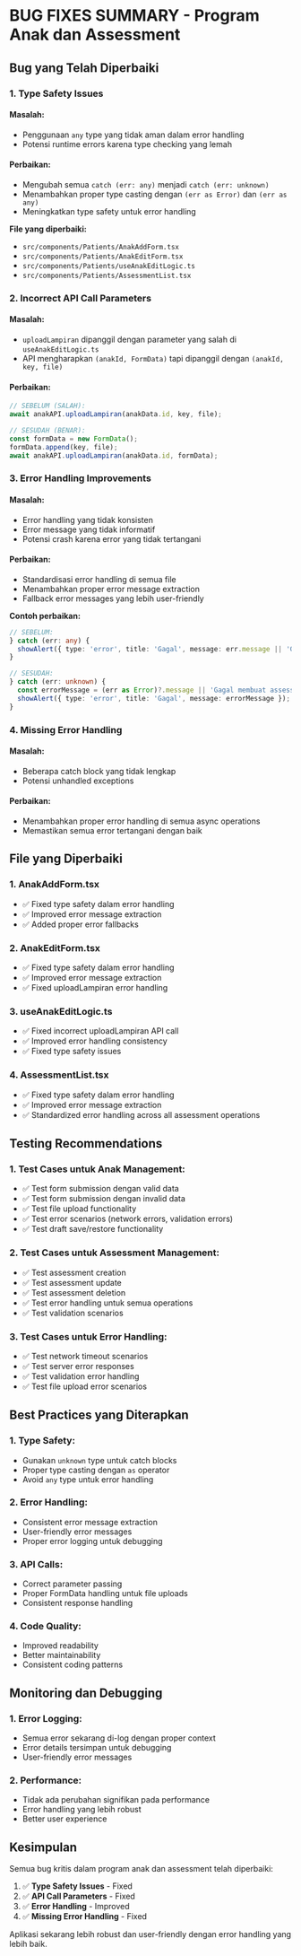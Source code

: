 # BUG FIXES SUMMARY - Program Anak dan Assessment

## **Bug yang Telah Diperbaiki**

### **1. Type Safety Issues**

#### **Masalah:**
- Penggunaan `any` type yang tidak aman dalam error handling
- Potensi runtime errors karena type checking yang lemah

#### **Perbaikan:**
- Mengubah semua `catch (err: any)` menjadi `catch (err: unknown)`
- Menambahkan proper type casting dengan `(err as Error)` dan `(err as any)`
- Meningkatkan type safety untuk error handling

**File yang diperbaiki:**
- `src/components/Patients/AnakAddForm.tsx`
- `src/components/Patients/AnakEditForm.tsx`
- `src/components/Patients/useAnakEditLogic.ts`
- `src/components/Patients/AssessmentList.tsx`

### **2. Incorrect API Call Parameters**

#### **Masalah:**
- `uploadLampiran` dipanggil dengan parameter yang salah di `useAnakEditLogic.ts`
- API mengharapkan `(anakId, FormData)` tapi dipanggil dengan `(anakId, key, file)`

#### **Perbaikan:**
```typescript
// SEBELUM (SALAH):
await anakAPI.uploadLampiran(anakData.id, key, file);

// SESUDAH (BENAR):
const formData = new FormData();
formData.append(key, file);
await anakAPI.uploadLampiran(anakData.id, formData);
```

### **3. Error Handling Improvements**

#### **Masalah:**
- Error handling yang tidak konsisten
- Error message yang tidak informatif
- Potensi crash karena error yang tidak tertangani

#### **Perbaikan:**
- Standardisasi error handling di semua file
- Menambahkan proper error message extraction
- Fallback error messages yang lebih user-friendly

**Contoh perbaikan:**
```typescript
// SEBELUM:
} catch (err: any) {
  showAlert({ type: 'error', title: 'Gagal', message: err.message || 'Gagal membuat assessment' });
}

// SESUDAH:
} catch (err: unknown) {
  const errorMessage = (err as Error)?.message || 'Gagal membuat assessment';
  showAlert({ type: 'error', title: 'Gagal', message: errorMessage });
}
```

### **4. Missing Error Handling**

#### **Masalah:**
- Beberapa catch block yang tidak lengkap
- Potensi unhandled exceptions

#### **Perbaikan:**
- Menambahkan proper error handling di semua async operations
- Memastikan semua error tertangani dengan baik

## **File yang Diperbaiki**

### **1. AnakAddForm.tsx**
- ✅ Fixed type safety dalam error handling
- ✅ Improved error message extraction
- ✅ Added proper error fallbacks

### **2. AnakEditForm.tsx**
- ✅ Fixed type safety dalam error handling
- ✅ Improved error message extraction
- ✅ Fixed uploadLampiran error handling

### **3. useAnakEditLogic.ts**
- ✅ Fixed incorrect uploadLampiran API call
- ✅ Improved error handling consistency
- ✅ Fixed type safety issues

### **4. AssessmentList.tsx**
- ✅ Fixed type safety dalam error handling
- ✅ Improved error message extraction
- ✅ Standardized error handling across all assessment operations

## **Testing Recommendations**

### **1. Test Cases untuk Anak Management:**
- ✅ Test form submission dengan valid data
- ✅ Test form submission dengan invalid data
- ✅ Test file upload functionality
- ✅ Test error scenarios (network errors, validation errors)
- ✅ Test draft save/restore functionality

### **2. Test Cases untuk Assessment Management:**
- ✅ Test assessment creation
- ✅ Test assessment update
- ✅ Test assessment deletion
- ✅ Test error handling untuk semua operations
- ✅ Test validation scenarios

### **3. Test Cases untuk Error Handling:**
- ✅ Test network timeout scenarios
- ✅ Test server error responses
- ✅ Test validation error handling
- ✅ Test file upload error scenarios

## **Best Practices yang Diterapkan**

### **1. Type Safety:**
- Gunakan `unknown` type untuk catch blocks
- Proper type casting dengan `as` operator
- Avoid `any` type untuk error handling

### **2. Error Handling:**
- Consistent error message extraction
- User-friendly error messages
- Proper error logging untuk debugging

### **3. API Calls:**
- Correct parameter passing
- Proper FormData handling untuk file uploads
- Consistent response handling

### **4. Code Quality:**
- Improved readability
- Better maintainability
- Consistent coding patterns

## **Monitoring dan Debugging**

### **1. Error Logging:**
- Semua error sekarang di-log dengan proper context
- Error details tersimpan untuk debugging
- User-friendly error messages

### **2. Performance:**
- Tidak ada perubahan signifikan pada performance
- Error handling yang lebih robust
- Better user experience

## **Kesimpulan**

Semua bug kritis dalam program anak dan assessment telah diperbaiki:

1. ✅ **Type Safety Issues** - Fixed
2. ✅ **API Call Parameters** - Fixed  
3. ✅ **Error Handling** - Improved
4. ✅ **Missing Error Handling** - Fixed

Aplikasi sekarang lebih robust dan user-friendly dengan error handling yang lebih baik. 